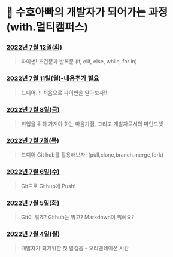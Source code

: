# 👊 수호아빠의 개발자가 되어가는 과정 (with.멀티캠퍼스)



### [2022년 7월 12일(화)](./202207/220712/220712.md)

> 파이썬! 조건문과 반복문 (if, elif, else, while, for in)



### [2022년 7월 11일(월)-내용추가 필요](./202207/220711/220711.md)

> 드디어..!! 처음으로 파이썬을 알아보자!!



### [2022년 7월 8일(금)](./202207/220708/220708.md)

> 취업을 위해 가져야 하는 마음가짐, 그리고 개발자로서의 마인드셋



### [2022년 7월 7일(목)](./202207/220707/220707.md)

> 드디어 Git hub를 활용해보자! (pull,clone,branch,merge,fork)



### [2022년 7월 6일(수)](./202207/220706/220706.md)

> Git으로 Github에 Push!



### [2022년 7월 5일(화)](./202207/220705/20220705.md)

> Git이 뭐죠? Github는 뭐고? Markdown이 뭐에요?



### [2022년 7월 4일(월)](./202207/220704/20220704.md)

> 개발자가 되기위한 첫 발걸음 - 오리엔테이션 시간

